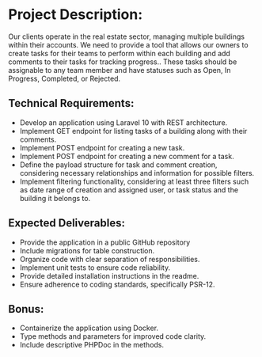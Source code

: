 # Project Description: 


Our clients operate in the real estate sector, managing multiple buildings within their accounts. We need to provide a tool that allows our owners to create tasks for their teams to perform within each building and add comments to their tasks for tracking progress.. These tasks should be assignable to any team member and have statuses such as Open, In Progress, Completed, or Rejected. 


## Technical Requirements: 


- Develop an application using Laravel 10 with REST architecture. 
- Implement GET endpoint for listing tasks of a building along with their comments. 
- Implement POST endpoint for creating a new task. 
- Implement POST endpoint for creating a new comment for a task. 
- Define the payload structure for task and comment creation, considering necessary relationships and information for possible filters. 
- Implement filtering functionality, considering at least three filters such as date range of creation and assigned user, or task status and the building it belongs to.


## Expected Deliverables: 


- Provide the application in a public GitHub repository 
- Include migrations for table construction. 
- Organize code with clear separation of responsibilities. 
- Implement unit tests to ensure code reliability. 
- Provide detailed installation instructions in the readme. 
- Ensure adherence to coding standards, specifically PSR-12.

 

## Bonus: 


- Containerize the application using Docker. 
- Type methods and parameters for improved code clarity. 
- Include descriptive PHPDoc in the methods.